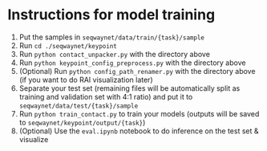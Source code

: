 # Instructions for model training

1. Put the samples in ```seqwaynet/data/train/{task}/sample```
2. Run ```cd ./seqwaynet/keypoint```
3. Run ```python contact_unpacker.py``` with the directory above
4. Run ```python keypoint_config_preprocess.py``` with the directory above
5. (Optional) Run ```python config_path_renamer.py``` with the directory above (if you want to do RAI visualization later)
5. Separate your test set (remaining files will be automatically split as training and validation set with 4:1 ratio) and put it to ``````seqwaynet/data/test/{task}/sample``````
6. Run ```python train_contact.py``` to train your models (outputs will be saved to ```seqwaynet/keypoint/output/{task}```)
7. (Optional) Use the ```eval.ipynb``` notebook to do inference on the test set & visualize
